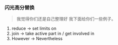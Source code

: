 ### 闪光高分替换
>我觉得你们还是自己整理好
我下面给你们一些例子。

1. reduce -> set limits on
2. join -> take active part in / get involved in
3. However -> Nevertheless
